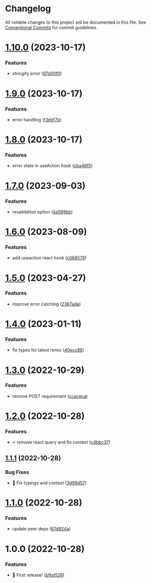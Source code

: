 # Changelog

All notable changes to this project will be documented in this file. See
[Conventional Commits](https://conventionalcommits.org) for commit guidelines.

# [1.10.0](https://github.com/jonbilous/easy-remix-apis/compare/v1.9.0...v1.10.0) (2023-10-17)


### Features

* stringify error ([97d00f0](https://github.com/jonbilous/easy-remix-apis/commit/97d00f092c8fe979f134249e5d9c6542e09fbc89))

# [1.9.0](https://github.com/jonbilous/easy-remix-apis/compare/v1.8.0...v1.9.0) (2023-10-17)


### Features

* error handling ([f3ebf7b](https://github.com/jonbilous/easy-remix-apis/commit/f3ebf7bed9e28a2699b5a537db8c3d56d2fa1145))

# [1.8.0](https://github.com/jonbilous/easy-remix-apis/compare/v1.7.0...v1.8.0) (2023-10-17)


### Features

* error state in useAction hook ([cba46f5](https://github.com/jonbilous/easy-remix-apis/commit/cba46f589318c9b26657f63cc0b0c4af003969f0))

# [1.7.0](https://github.com/jonbilous/easy-remix-apis/compare/v1.6.0...v1.7.0) (2023-09-03)


### Features

* revalidation option ([4a589bb](https://github.com/jonbilous/easy-remix-apis/commit/4a589bbb72e4c0da9d3920dbd52163a4f286d87e))

# [1.6.0](https://github.com/jonbilous/easy-remix-apis/compare/v1.5.0...v1.6.0) (2023-08-09)


### Features

* add useaction react hook ([c068578](https://github.com/jonbilous/easy-remix-apis/commit/c068578252236d7574ab016954b140c7490f9e1a))

# [1.5.0](https://github.com/jonbilous/easy-remix-apis/compare/v1.4.0...v1.5.0) (2023-04-27)


### Features

* improve error catching ([2367ada](https://github.com/jonbilous/easy-remix-apis/commit/2367adacb2b861eef72cba8ad0507bf287499249))

# [1.4.0](https://github.com/jonbilous/easy-remix-apis/compare/v1.3.0...v1.4.0) (2023-01-11)


### Features

* fix types for latest remix ([40ecc86](https://github.com/jonbilous/easy-remix-apis/commit/40ecc86af3e3d7ab4bd75de1bc114d926c662e67))

# [1.3.0](https://github.com/jonbilous/easy-remix-apis/compare/v1.2.0...v1.3.0) (2022-10-29)


### Features

* remove POST requirement ([ccaceca](https://github.com/jonbilous/easy-remix-apis/commit/ccaceca4baa3596f29f4a9f3acbec990741f2924))

# [1.2.0](https://github.com/jonbilous/easy-remix-apis/compare/v1.1.1...v1.2.0) (2022-10-28)


### Features

* :fire: remove react query and fix context ([c4bbc37](https://github.com/jonbilous/easy-remix-apis/commit/c4bbc374eea84e38868666fe8b304e2d3b390719))

## [1.1.1](https://github.com/jonbilous/easy-remix-apis/compare/v1.1.0...v1.1.1) (2022-10-28)


### Bug Fixes

* :bug: Fix typings and context ([3d99d57](https://github.com/jonbilous/easy-remix-apis/commit/3d99d574c3f20dc7877e57401fbd8554f4981ff1))

# [1.1.0](https://github.com/jonbilous/easy-remix-apis/compare/v1.0.0...v1.1.0) (2022-10-28)


### Features

* update peer deps ([67d924a](https://github.com/jonbilous/easy-remix-apis/commit/67d924a45faaab7f2395a520ac591cc7038a06e7))

# 1.0.0 (2022-10-28)


### Features

* :rocket: First release! ([bfbd526](https://github.com/jonbilous/easy-remix-apis/commit/bfbd526914fa4b8c1f3deec733f88ce8a58a79a2))
